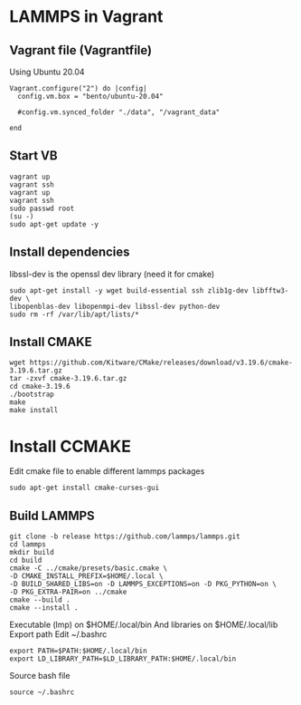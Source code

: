 # LAMMPS in Vagrant
## Vagrant file (Vagrantfile)
Using Ubuntu 20.04
```
Vagrant.configure("2") do |config|
  config.vm.box = "bento/ubuntu-20.04"

  #config.vm.synced_folder "./data", "/vagrant_data"

end
```
## Start VB
```
vagrant up
vagrant ssh
vagrant up
vagrant ssh
sudo passwd root
(su -)
sudo apt-get update -y
```
## Install dependencies
libssl-dev is the openssl dev library (need it for cmake)
```
sudo apt-get install -y wget build-essential ssh zlib1g-dev libfftw3-dev \
libopenblas-dev libopenmpi-dev libssl-dev python-dev 
sudo rm -rf /var/lib/apt/lists/*
```

## Install CMAKE
```
wget https://github.com/Kitware/CMake/releases/download/v3.19.6/cmake-3.19.6.tar.gz
tar -zxvf cmake-3.19.6.tar.gz
cd cmake-3.19.6
./bootstrap
make
make install
```

 # Install CCMAKE
 Edit cmake file to enable different lammps packages
 ```
 sudo apt-get install cmake-curses-gui
 ```

## Build LAMMPS
```
git clone -b release https://github.com/lammps/lammps.git
cd lammps
mkdir build
cd build
cmake -C ../cmake/presets/basic.cmake \
-D CMAKE_INSTALL_PREFIX=$HOME/.local \
-D BUILD_SHARED_LIBS=on -D LAMMPS_EXCEPTIONS=on -D PKG_PYTHON=on \
-D PKG_EXTRA-PAIR=on ../cmake
cmake --build .
cmake --install .
```
Executable (lmp) on $HOME/.local/bin
And libraries on $HOME/.local/lib
Export path
Edit ~/.bashrc
```
export PATH=$PATH:$HOME/.local/bin 
export LD_LIBRARY_PATH=$LD_LIBRARY_PATH:$HOME/.local/bin 
```
Source bash file
```
source ~/.bashrc
```
